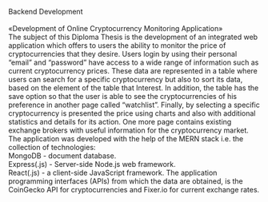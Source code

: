 Backend Development
 <br />
 <br />
«Development of Online Cryptocurrency Monitoring Application»
 <br />
The subject of this Diploma Thesis is the development of an integrated web application which offers to users the ability to monitor the price of cryptocurrencies that they desire. Users login by using their personal “email” and “password” have access to a wide range of information such as current cryptocurrency prices. These data are represented in a table where users can search for a specific cryptocurrency but also to sort its data, based on the element of the table that Interest. In addition, the table has the save option so that the user is able to see the cryptocurrencies of his preference in another page called “watchlist”. Finally, by selecting a specific cryptocurrency is presented the price using charts and also with additional statistics and details for its action. One more page contains existing exchange brokers with useful information for the cryptocurrency market.
The application was developed with the help of the MERN stack i.e. the collection of technologies:
 <br />	MongoDB - document database.
 <br />	Express(.js) - Server-side Node.js web framework.
 <br />	React(.js) - a client-side JavaScript framework.
The application programming interfaces (APIs) from which the data are obtained, is the CoinGecko API for cryptocurrencies and Fixer.io for current exchange rates.

